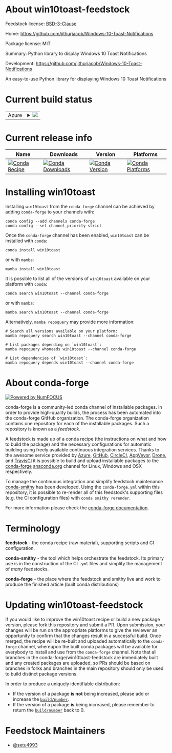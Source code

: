 About win10toast-feedstock
==========================

Feedstock license: [BSD-3-Clause](https://github.com/conda-forge/win10toast-feedstock/blob/main/LICENSE.txt)

Home: https://github.com/jithurjacob/Windows-10-Toast-Notifications

Package license: MIT

Summary: Python library to display Windows 10 Toast Notifications

Development: https://github.com/jithurjacob/Windows-10-Toast-Notifications

An easy-to-use Python library for displaying Windows 10 Toast Notifications

Current build status
====================


<table>
    
  <tr>
    <td>Azure</td>
    <td>
      <details>
        <summary>
          <a href="https://dev.azure.com/conda-forge/feedstock-builds/_build/latest?definitionId=9412&branchName=main">
            <img src="https://dev.azure.com/conda-forge/feedstock-builds/_apis/build/status/win10toast-feedstock?branchName=main">
          </a>
        </summary>
        <table>
          <thead><tr><th>Variant</th><th>Status</th></tr></thead>
          <tbody><tr>
              <td>win_64_python3.10.____cpython</td>
              <td>
                <a href="https://dev.azure.com/conda-forge/feedstock-builds/_build/latest?definitionId=9412&branchName=main">
                  <img src="https://dev.azure.com/conda-forge/feedstock-builds/_apis/build/status/win10toast-feedstock?branchName=main&jobName=win&configuration=win%20win_64_python3.10.____cpython" alt="variant">
                </a>
              </td>
            </tr><tr>
              <td>win_64_python3.11.____cpython</td>
              <td>
                <a href="https://dev.azure.com/conda-forge/feedstock-builds/_build/latest?definitionId=9412&branchName=main">
                  <img src="https://dev.azure.com/conda-forge/feedstock-builds/_apis/build/status/win10toast-feedstock?branchName=main&jobName=win&configuration=win%20win_64_python3.11.____cpython" alt="variant">
                </a>
              </td>
            </tr><tr>
              <td>win_64_python3.12.____cpython</td>
              <td>
                <a href="https://dev.azure.com/conda-forge/feedstock-builds/_build/latest?definitionId=9412&branchName=main">
                  <img src="https://dev.azure.com/conda-forge/feedstock-builds/_apis/build/status/win10toast-feedstock?branchName=main&jobName=win&configuration=win%20win_64_python3.12.____cpython" alt="variant">
                </a>
              </td>
            </tr><tr>
              <td>win_64_python3.13.____cp313</td>
              <td>
                <a href="https://dev.azure.com/conda-forge/feedstock-builds/_build/latest?definitionId=9412&branchName=main">
                  <img src="https://dev.azure.com/conda-forge/feedstock-builds/_apis/build/status/win10toast-feedstock?branchName=main&jobName=win&configuration=win%20win_64_python3.13.____cp313" alt="variant">
                </a>
              </td>
            </tr><tr>
              <td>win_64_python3.14.____cp314</td>
              <td>
                <a href="https://dev.azure.com/conda-forge/feedstock-builds/_build/latest?definitionId=9412&branchName=main">
                  <img src="https://dev.azure.com/conda-forge/feedstock-builds/_apis/build/status/win10toast-feedstock?branchName=main&jobName=win&configuration=win%20win_64_python3.14.____cp314" alt="variant">
                </a>
              </td>
            </tr>
          </tbody>
        </table>
      </details>
    </td>
  </tr>
</table>

Current release info
====================

| Name | Downloads | Version | Platforms |
| --- | --- | --- | --- |
| [![Conda Recipe](https://img.shields.io/badge/recipe-win10toast-green.svg)](https://anaconda.org/conda-forge/win10toast) | [![Conda Downloads](https://img.shields.io/conda/dn/conda-forge/win10toast.svg)](https://anaconda.org/conda-forge/win10toast) | [![Conda Version](https://img.shields.io/conda/vn/conda-forge/win10toast.svg)](https://anaconda.org/conda-forge/win10toast) | [![Conda Platforms](https://img.shields.io/conda/pn/conda-forge/win10toast.svg)](https://anaconda.org/conda-forge/win10toast) |

Installing win10toast
=====================

Installing `win10toast` from the `conda-forge` channel can be achieved by adding `conda-forge` to your channels with:

```
conda config --add channels conda-forge
conda config --set channel_priority strict
```

Once the `conda-forge` channel has been enabled, `win10toast` can be installed with `conda`:

```
conda install win10toast
```

or with `mamba`:

```
mamba install win10toast
```

It is possible to list all of the versions of `win10toast` available on your platform with `conda`:

```
conda search win10toast --channel conda-forge
```

or with `mamba`:

```
mamba search win10toast --channel conda-forge
```

Alternatively, `mamba repoquery` may provide more information:

```
# Search all versions available on your platform:
mamba repoquery search win10toast --channel conda-forge

# List packages depending on `win10toast`:
mamba repoquery whoneeds win10toast --channel conda-forge

# List dependencies of `win10toast`:
mamba repoquery depends win10toast --channel conda-forge
```


About conda-forge
=================

[![Powered by
NumFOCUS](https://img.shields.io/badge/powered%20by-NumFOCUS-orange.svg?style=flat&colorA=E1523D&colorB=007D8A)](https://numfocus.org)

conda-forge is a community-led conda channel of installable packages.
In order to provide high-quality builds, the process has been automated into the
conda-forge GitHub organization. The conda-forge organization contains one repository
for each of the installable packages. Such a repository is known as a *feedstock*.

A feedstock is made up of a conda recipe (the instructions on what and how to build
the package) and the necessary configurations for automatic building using freely
available continuous integration services. Thanks to the awesome service provided by
[Azure](https://azure.microsoft.com/en-us/services/devops/), [GitHub](https://github.com/),
[CircleCI](https://circleci.com/), [AppVeyor](https://www.appveyor.com/),
[Drone](https://cloud.drone.io/welcome), and [TravisCI](https://travis-ci.com/)
it is possible to build and upload installable packages to the
[conda-forge](https://anaconda.org/conda-forge) [anaconda.org](https://anaconda.org/)
channel for Linux, Windows and OSX respectively.

To manage the continuous integration and simplify feedstock maintenance
[conda-smithy](https://github.com/conda-forge/conda-smithy) has been developed.
Using the ``conda-forge.yml`` within this repository, it is possible to re-render all of
this feedstock's supporting files (e.g. the CI configuration files) with ``conda smithy rerender``.

For more information please check the [conda-forge documentation](https://conda-forge.org/docs/).

Terminology
===========

**feedstock** - the conda recipe (raw material), supporting scripts and CI configuration.

**conda-smithy** - the tool which helps orchestrate the feedstock.
                   Its primary use is in the construction of the CI ``.yml`` files
                   and simplify the management of *many* feedstocks.

**conda-forge** - the place where the feedstock and smithy live and work to
                  produce the finished article (built conda distributions)


Updating win10toast-feedstock
=============================

If you would like to improve the win10toast recipe or build a new
package version, please fork this repository and submit a PR. Upon submission,
your changes will be run on the appropriate platforms to give the reviewer an
opportunity to confirm that the changes result in a successful build. Once
merged, the recipe will be re-built and uploaded automatically to the
`conda-forge` channel, whereupon the built conda packages will be available for
everybody to install and use from the `conda-forge` channel.
Note that all branches in the conda-forge/win10toast-feedstock are
immediately built and any created packages are uploaded, so PRs should be based
on branches in forks and branches in the main repository should only be used to
build distinct package versions.

In order to produce a uniquely identifiable distribution:
 * If the version of a package **is not** being increased, please add or increase
   the [``build/number``](https://docs.conda.io/projects/conda-build/en/latest/resources/define-metadata.html#build-number-and-string).
 * If the version of a package **is** being increased, please remember to return
   the [``build/number``](https://docs.conda.io/projects/conda-build/en/latest/resources/define-metadata.html#build-number-and-string)
   back to 0.

Feedstock Maintainers
=====================

* [@setu4993](https://github.com/setu4993/)

